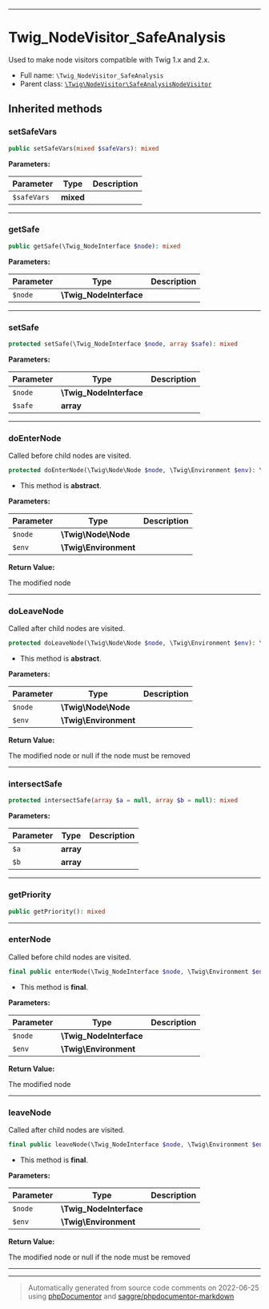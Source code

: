 ***

# Twig_NodeVisitor_SafeAnalysis

Used to make node visitors compatible with Twig 1.x and 2.x.



* Full name: `\Twig_NodeVisitor_SafeAnalysis`
* Parent class: [`\Twig\NodeVisitor\SafeAnalysisNodeVisitor`](./Twig/NodeVisitor/SafeAnalysisNodeVisitor.md)






## Inherited methods


### setSafeVars



```php
public setSafeVars(mixed $safeVars): mixed
```








**Parameters:**

| Parameter | Type | Description |
|-----------|------|-------------|
| `$safeVars` | **mixed** |  |




***

### getSafe



```php
public getSafe(\Twig_NodeInterface $node): mixed
```








**Parameters:**

| Parameter | Type | Description |
|-----------|------|-------------|
| `$node` | **\Twig_NodeInterface** |  |




***

### setSafe



```php
protected setSafe(\Twig_NodeInterface $node, array $safe): mixed
```








**Parameters:**

| Parameter | Type | Description |
|-----------|------|-------------|
| `$node` | **\Twig_NodeInterface** |  |
| `$safe` | **array** |  |




***

### doEnterNode

Called before child nodes are visited.

```php
protected doEnterNode(\Twig\Node\Node $node, \Twig\Environment $env): \Twig\Node\Node
```




* This method is **abstract**.



**Parameters:**

| Parameter | Type | Description |
|-----------|------|-------------|
| `$node` | **\Twig\Node\Node** |  |
| `$env` | **\Twig\Environment** |  |


**Return Value:**

The modified node



***

### doLeaveNode

Called after child nodes are visited.

```php
protected doLeaveNode(\Twig\Node\Node $node, \Twig\Environment $env): \Twig\Node\Node|false|null
```




* This method is **abstract**.



**Parameters:**

| Parameter | Type | Description |
|-----------|------|-------------|
| `$node` | **\Twig\Node\Node** |  |
| `$env` | **\Twig\Environment** |  |


**Return Value:**

The modified node or null if the node must be removed



***

### intersectSafe



```php
protected intersectSafe(array $a = null, array $b = null): mixed
```








**Parameters:**

| Parameter | Type | Description |
|-----------|------|-------------|
| `$a` | **array** |  |
| `$b` | **array** |  |




***

### getPriority



```php
public getPriority(): mixed
```











***

### enterNode

Called before child nodes are visited.

```php
final public enterNode(\Twig_NodeInterface $node, \Twig\Environment $env): \Twig_NodeInterface
```





* This method is **final**.


**Parameters:**

| Parameter | Type | Description |
|-----------|------|-------------|
| `$node` | **\Twig_NodeInterface** |  |
| `$env` | **\Twig\Environment** |  |


**Return Value:**

The modified node



***

### leaveNode

Called after child nodes are visited.

```php
final public leaveNode(\Twig_NodeInterface $node, \Twig\Environment $env): \Twig_NodeInterface|false|null
```





* This method is **final**.


**Parameters:**

| Parameter | Type | Description |
|-----------|------|-------------|
| `$node` | **\Twig_NodeInterface** |  |
| `$env` | **\Twig\Environment** |  |


**Return Value:**

The modified node or null if the node must be removed



***


***
> Automatically generated from source code comments on 2022-06-25 using [phpDocumentor](http://www.phpdoc.org/) and [saggre/phpdocumentor-markdown](https://github.com/Saggre/phpDocumentor-markdown)
